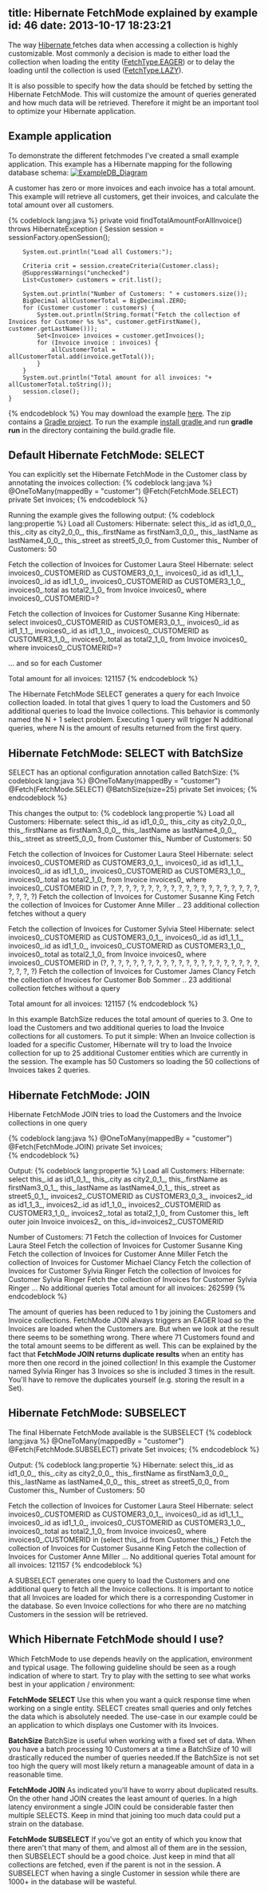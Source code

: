 title: Hibernate FetchMode explained by example
id: 46
date: 2013-10-17 18:23:21
---

The way [Hibernate ](http://www.hibernate.org/)fetches data when accessing a collection is highly customizable. Most commonly a decision is made to either load the collection when loading the entity ([FetchType.EAGER](http://docs.oracle.com/javaee/6/api/javax/persistence/FetchType.html#EAGER)) or to delay the loading until the collection is used ([FetchType.LAZY](http://docs.oracle.com/javaee/6/api/javax/persistence/FetchType.html)).

It is also possible to specify how the data should be fetched by setting the Hibernate FetchMode. This will customize the amount of queries generated and how much data will be retrieved. Therefore it might be an important tool to optimize your Hibernate application.

## Example application

To demonstrate the different fetchmodes I've created a small example application. This example has a Hibernate mapping for the following database schema:
[![ExampleDB_Diagram](/hibernate-fetchmode-explained-example/index/ExampleDB_Diagram.jpg)](/hibernate-fetchmode-explained-example/index/ExampleDB_Diagram.jpg)

A customer has zero or more invoices and each invoice has a total amount. This example will retrieve all customers, get their invoices, and calculate the total amount over all customers.

{% codeblock lang:java %}
    private void findTotalAmountForAllInvoice() throws HibernateException {
        Session session = sessionFactory.openSession();

        System.out.println("Load all Customers:");

        Criteria crit = session.createCriteria(Customer.class);
        @SuppressWarnings("unchecked")
        List<Customer> customers = crit.list();

        System.out.println("Number of Customers: " + customers.size());
        BigDecimal allCustomerTotal = BigDecimal.ZERO;
        for (Customer customer : customers) {
            System.out.println(String.format("Fetch the collection of Invoices for Customer %s %s", customer.getFirstName(), customer.getLastName()));
            Set<Invoice> invoices = customer.getInvoices();
            for (Invoice invoice : invoices) {
                allCustomerTotal = allCustomerTotal.add(invoice.getTotal());
            }
        }
        System.out.println("Total amount for all invoices: "+ allCustomerTotal.toString());
        session.close();
    }
{% endcodeblock %}
You may download the example [here](/hibernate-fetchmode-explained-example/index/Hibernate_FetchMode_CodeExample.zip). The zip contains a [Gradle project](http://www.gradle.org/). To run the example [install gradle ](http://www.gradle.org/installation) and run **gradle run** in the directory containing the build.gradle file.

## Default Hibernate FetchMode: SELECT

You can explicitly set the Hibernate FetchMode in the Customer class by annotating the invoices collection:
{% codeblock lang:java %}
    @OneToMany(mappedBy = "customer")
    @Fetch(FetchMode.SELECT)
    private Set<Invoice> invoices;
{% endcodeblock %}

Running the example gives the following output:
 {% codeblock lang:propertie %}
Load all Customers:
Hibernate: select this_.id as id1_0_0_, this_.city as city2_0_0_, this_.firstName as firstNam3_0_0_, this_.lastName as lastName4_0_0_, this_.street as street5_0_0_ from Customer this_
Number of Customers: 50

Fetch the collection of Invoices for Customer Laura Steel
Hibernate: select invoices0_.CUSTOMERID as CUSTOMER3_0_1_, invoices0_.id as id1_1_1_, invoices0_.id as id1_1_0_, invoices0_.CUSTOMERID as CUSTOMER3_1_0_, invoices0_.total as total2_1_0_ from Invoice invoices0_ where invoices0_.CUSTOMERID=?

Fetch the collection of Invoices for Customer Susanne King
Hibernate: select invoices0_.CUSTOMERID as CUSTOMER3_0_1_, invoices0_.id as id1_1_1_, invoices0_.id as id1_1_0_, invoices0_.CUSTOMERID as CUSTOMER3_1_0_, invoices0_.total as total2_1_0_ from Invoice invoices0_ where invoices0_.CUSTOMERID=?

... and so for each Customer

Total amount for all invoices: 121157
{% endcodeblock %}

The Hibernate FetchMode SELECT generates a query for each Invoice collection loaded. In total that gives 1 query to load the Customers and 50 additional queries to load the Invoice collections. 
This behavior is commonly named the N + 1 select problem. Executing 1 query will trigger N additional queries, where N is the amount of results returned from the first query.

## Hibernate FetchMode: SELECT with BatchSize

SELECT has an optional configuration annotation called BatchSize:
{% codeblock lang:java %}
    @OneToMany(mappedBy = "customer")
    @Fetch(FetchMode.SELECT)
    @BatchSize(size=25)
    private Set<Invoice> invoices;
{% endcodeblock %}

This changes the output to:
 {% codeblock lang:propertie %}
Load all Customers:
Hibernate: select this_.id as id1_0_0_, this_.city as city2_0_0_, this_.firstName as firstNam3_0_0_, this_.lastName as lastName4_0_0_, this_.street as street5_0_0_ from Customer this_
Number of Customers: 50

Fetch the collection of Invoices for Customer Laura Steel
Hibernate: select invoices0_.CUSTOMERID as CUSTOMER3_0_1_, invoices0_.id as id1_1_1_, invoices0_.id as id1_1_0_, invoices0_.CUSTOMERID as CUSTOMER3_1_0_, invoices0_.total as total2_1_0_ from Invoice invoices0_ where invoices0_.CUSTOMERID in (?, ?, ?, ?, ?, ?, ?, ?, ?, ?, ?, ?, ?, ?, ?, ?, ?, ?, ?, ?, ?, ?, ?, ?, ?)
Fetch the collection of Invoices for Customer Susanne King
Fetch the collection of Invoices for Customer Anne Miller
.. 23 additional collection fetches without a query

Fetch the collection of Invoices for Customer Sylvia Steel
Hibernate: select invoices0_.CUSTOMERID as CUSTOMER3_0_1_, invoices0_.id as id1_1_1_, invoices0_.id as id1_1_0_, invoices0_.CUSTOMERID as CUSTOMER3_1_0_, invoices0_.total as total2_1_0_ from Invoice invoices0_ where invoices0_.CUSTOMERID in (?, ?, ?, ?, ?, ?, ?, ?, ?, ?, ?, ?, ?, ?, ?, ?, ?, ?, ?, ?, ?, ?, ?, ?, ?)
Fetch the collection of Invoices for Customer James Clancy
Fetch the collection of Invoices for Customer Bob Sommer
.. 23 additional collection fetches without a query

Total amount for all invoices: 121157
{% endcodeblock %}

In this example BatchSize reduces the total amount of queries to 3\. One to load the Customers and two additional queries to load the Invoice collections for all customers. To put it simple: When an Invoice collection is loaded for a specific Customer, Hibernate will try to load the Invoice collection for up to 25 additional Customer entities which are currently in the session. The example has 50 Customers so loading the 50 collections of Invoices takes 2 queries. 

## Hibernate FetchMode: JOIN

Hibernate FetchMode JOIN tries to load the Customers and the Invoice collections in one query

{% codeblock lang:java %}
    @OneToMany(mappedBy = "customer")
    @Fetch(FetchMode.JOIN)
    private Set<Invoice> invoices;  
{% endcodeblock %}

Output:
{% codeblock lang:propertie %}
Load all Customers:
Hibernate: select this_.id as id1_0_1_, this_.city as city2_0_1_, this_.firstName as firstNam3_0_1_, this_.lastName as lastName4_0_1_, this_.street as street5_0_1_, invoices2_.CUSTOMERID as CUSTOMER3_0_3_, invoices2_.id as id1_1_3_, invoices2_.id as id1_1_0_, invoices2_.CUSTOMERID as CUSTOMER3_1_0_, invoices2_.total as total2_1_0_ from Customer this_ left outer join Invoice invoices2_ on this_.id=invoices2_.CUSTOMERID

Number of Customers: 71
Fetch the collection of Invoices for Customer Laura Steel
Fetch the collection of Invoices for Customer Susanne King
Fetch the collection of Invoices for Customer Anne Miller
Fetch the collection of Invoices for Customer Michael Clancy
Fetch the collection of Invoices for Customer Sylvia Ringer
Fetch the collection of Invoices for Customer Sylvia Ringer
Fetch the collection of Invoices for Customer Sylvia Ringer
... No additional queries
Total amount for all invoices: 262599
{% endcodeblock %}

The amount of queries has been reduced to 1 by joining the Customers and Invoice collections. FetchMode JOIN always triggers an EAGER load so the Invoices are loaded when the Customers are.  But when we look at the result there seems to be something wrong. There where 71 Customers found and the total amount seems to be different as well. This can be explained by the fact that **FetchMode JOIN returns duplicate results** when an entity has more then one record in the joined collection! In this example the Customer named Sylvia Ringer has 3 Invoices so she is included 3 times in the result. You'll have to remove the duplicates yourself (e.g. storing the result in a Set).

## Hibernate FetchMode: SUBSELECT

The final Hibernate FetchMode available is the SUBSELECT
{% codeblock lang:java %}
    @OneToMany(mappedBy = "customer")
    @Fetch(FetchMode.SUBSELECT)
    private Set<Invoice> invoices;
{% endcodeblock %}

Output:
{% codeblock lang:propertie %}
Hibernate: select this_.id as id1_0_0_, this_.city as city2_0_0_, this_.firstName as firstNam3_0_0_, this_.lastName as lastName4_0_0_, this_.street as street5_0_0_ from Customer this_
Number of Customers: 50

Fetch the collection of Invoices for Customer Laura Steel
Hibernate: select invoices0_.CUSTOMERID as CUSTOMER3_0_1_, invoices0_.id as id1_1_1_, invoices0_.id as id1_1_0_, invoices0_.CUSTOMERID as CUSTOMER3_1_0_, invoices0_.total as total2_1_0_ from Invoice invoices0_ where invoices0_.CUSTOMERID in (select this_.id from Customer this_)
Fetch the collection of Invoices for Customer Susanne King
Fetch the collection of Invoices for Customer Anne Miller
... No additional queries
Total amount for all invoices: 121157
{% endcodeblock %}

A SUBSELECT generates one query to load the Customers and one additional query to fetch all the Invoice collections. It is important to notice that all Invoices are loaded for which there is a corresponding Customer in the database. So even Invoice collections for who there are no matching Customers in the session will be retrieved.

## Which Hibernate FetchMode should I use?

Which FetchMode to use depends heavily on the application, environment and typical usage. The following guideline should be seen as a rough indication of where to start. Try to play with the setting to see what works best in your application / environment:

**FetchMode SELECT**
Use this when you want a quick response time when working on a single entity. SELECT creates small queries and only fetches the data which is absolutely needed. The use-case in our example could be an application to which displays one Customer with its Invoices.

**BatchSize**
BatchSize is useful when working with a fixed set of data. When you have a batch processing 10 Customers at a time a BatchSize of 10 will drastically reduced the number of queries needed.If the BatchSize is not set too high the query will most likely return a manageable amount of data in a reasonable time.  

**FetchMode JOIN**
As indicated you'll have to worry about duplicated results. On the other hand JOIN creates the least amount of queries. In a high latency environment a single JOIN could be considerable faster then multiple SELECTS. Keep in mind that joining too much data could put a strain on the database.

**FetchMode SUBSELECT**
If you've got an entity of which you know that there aren't that many of them, and almost all of them are in the session, then SUBSELECT should be a good choice. Just keep in mind that all collections are fetched, even if the parent is not in the session. A SUBSELECT when having a single Customer in session while there are 1000+ in the database will be wasteful.

 